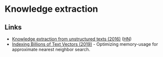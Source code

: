 # Knowledge extraction

## Links

- [Knowledge extraction from unstructured texts (2016)](https://blog.heuritech.com/2016/04/15/knowledge-extraction-from-unstructured-texts/) ([HN](https://news.ycombinator.com/item?id=20015109))
- [Indexing Billions of Text Vectors (2019)](https://0x65.dev/blog/2019-12-07/indexing-billions-of-text-vectors.html) - Optimizing memory-usage for approximate nearest neighbor search.
